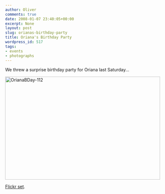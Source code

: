 ```yaml
---
author: Oliver
comments: true
date: 2008-01-07 23:40:05+00:00
excerpt: None
layout: post
slug: orianas-birthday-party
title: Oriana's Birthday Party
wordpress_id: 517
tags:
- events
- photographs
---
```


We threw a surprise birthday party for Oriana last Saturday...

<a href="http://www.flickr.com/photos/owiber/2174505579/" title="OrianaBDay-112 by owiber, on Flickr"><img src="https://farm3.static.flickr.com/2395/2174505579_e63ce60f08.jpg" width="500" height="333" alt="OrianaBDay-112" /></a>

<a href="http://www.flickr.com/photos/owiber/sets/72157603663949057/">Flickr set</a>.